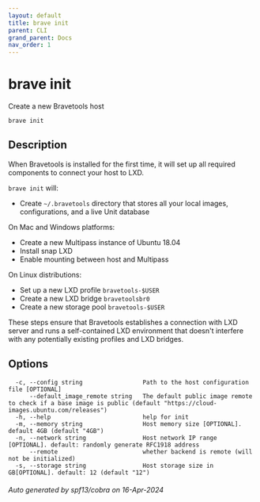```yaml
---
layout: default
title: brave init
parent: CLI
grand_parent: Docs
nav_order: 1
---
```


# brave init

Create a new Bravetools host

```
brave init
```

## Description

When Bravetools is installed for the first time, it will set up all required components to connect your host to LXD.

`brave init` will:

* Create `~/.bravetools` directory that stores all your local images, configurations, and a live Unit database

On Mac and Windows platforms:

* Create a new Multipass instance of Ubuntu 18.04
* Install snap LXD
* Enable mounting between host and Multipass

On Linux distributions:

* Set up a new LXD profile `bravetools-$USER`
* Create a new LXD bridge `bravetoolsbr0`
* Create a new storage pool `bravetools-$USER`

These steps ensure that Bravetools establishes a connection with LXD server and runs a self-contained LXD environment that doesn't interfere with any potentially existing profiles and LXD bridges.

## Options

```
  -c, --config string                 Path to the host configuration file [OPTIONAL]
      --default_image_remote string   The default public image remote to check if a base image is public (default "https://cloud-images.ubuntu.com/releases")
  -h, --help                          help for init
  -m, --memory string                 Host memory size [OPTIONAL]. default 4GB (default "4GB")
  -n, --network string                Host network IP range [OPTIONAL]. default: randomly generate RFC1918 address
      --remote                        whether backend is remote (will not be initialized)
  -s, --storage string                Host storage size in GB[OPTIONAL]. default: 12 (default "12")
```

###### Auto generated by spf13/cobra on 16-Apr-2024
